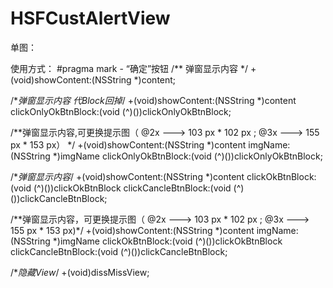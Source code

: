 # HSFCustAlertView

单图：



使用方式：
#pragma mark - “确定”按钮
/** 弹窗显示内容 */
+(void)showContent:(NSString *)content;

/**弹窗显示内容 代Block回掉*/
+(void)showContent:(NSString *)content clickOnlyOkBtnBlock:(void (^)())clickOnlyOkBtnBlock;


/**弹窗显示内容,可更换提示图（ @2x ---> 103 px * 102 px ; @3x ---> 155 px * 153 px） */
+(void)showContent:(NSString *)content imgName:(NSString *)imgName  clickOnlyOkBtnBlock:(void (^)())clickOnlyOkBtnBlock;

/**弹窗显示内容*/
+(void)showContent:(NSString *)content clickOkBtnBlock:(void (^)())clickOkBtnBlock clickCancleBtnBlock:(void (^)())clickCancleBtnBlock;


/**弹窗显示内容，可更换提示图（ @2x ---> 103 px * 102 px ; @3x ---> 155 px * 153 px)*/
+(void)showContent:(NSString *)content imgName:(NSString *)imgName clickOkBtnBlock:(void (^)())clickOkBtnBlock clickCancleBtnBlock:(void (^)())clickCancleBtnBlock;


/**隐藏View*/
+(void)dissMissView;
